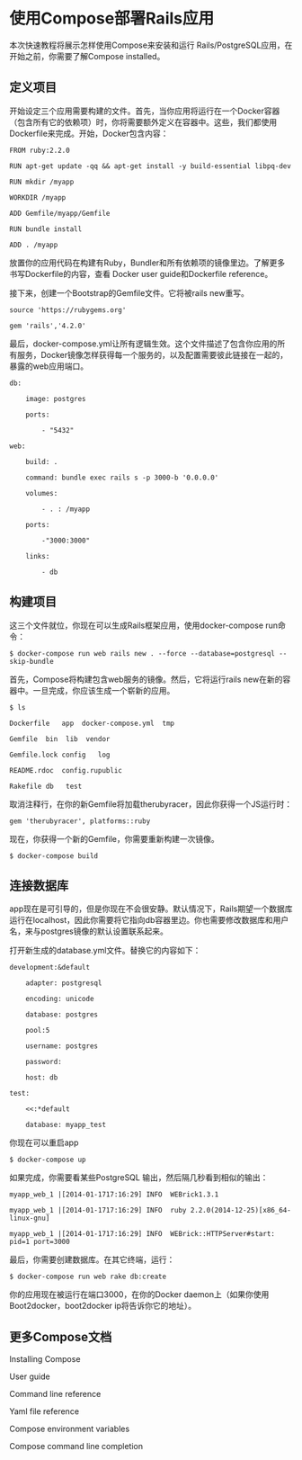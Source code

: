 # 使用Compose部署Rails应用 #

本次快速教程将展示怎样使用Compose来安装和运行 Rails/PostgreSQL应用，在开始之前，你需要了解Compose installed。

## 定义项目 ##

开始设定三个应用需要构建的文件。首先，当你应用将运行在一个Docker容器（包含所有它的依赖项）时，你将需要额外定义在容器中。这些，我们都使用Dockerfile来完成。开始，Docker包含内容：

    FROM ruby:2.2.0
    
    RUN apt-get update -qq && apt-get install -y build-essential libpq-dev
    
    RUN mkdir /myapp
    
    WORKDIR /myapp
    
    ADD Gemfile/myapp/Gemfile
    
    RUN bundle install
    
    ADD . /myapp
    
放置你的应用代码在构建有Ruby，Bundler和所有依赖项的镜像里边。了解更多书写Dockerfile的内容，查看 Docker user guide和Dockerfile reference。

接下来，创建一个Bootstrap的Gemfile文件。它将被rails new重写。

	source 'https://rubygems.org'
	
	gem 'rails','4.2.0'
	
最后，docker-compose.yml让所有逻辑生效。这个文件描述了包含你应用的所有服务，Docker镜像怎样获得每一个服务的，以及配置需要彼此链接在一起的，暴露的web应用端口。
	
	db:  
	
	    image: postgres  
	
	    ports:
	
	        - "5432"
	
	web:  
	
	    build: .  
	
	    command: bundle exec rails s -p 3000-b '0.0.0.0'  
	
	    volumes:
	
	        - . : /myapp  
	
	    ports:
	
	        -"3000:3000"  
	
	    links:
	
	        - db        

## 构建项目

这三个文件就位，你现在可以生成Rails框架应用，使用docker-compose run命令：

	$ docker-compose run web rails new . --force --database=postgresql --skip-bundle

首先，Compose将构建包含web服务的镜像。然后，它将运行rails new在新的容器中。一旦完成，你应该生成一个崭新的应用。

    $ ls
    
    Dockerfile   app  docker-compose.yml  tmp
    
    Gemfile  bin  lib  vendor
    
    Gemfile.lock config   log
    
    README.rdoc  config.rupublic
    
    Rakefile db   test

取消注释行，在你的新Gemfile将加载therubyracer，因此你获得一个JS运行时：

	gem 'therubyracer', platforms::ruby

现在，你获得一个新的Gemfile，你需要重新构建一次镜像。

	$ docker-compose build

## 连接数据库

app现在是可引导的，但是你现在不会很安静。默认情况下，Rails期望一个数据库运行在localhost，因此你需要将它指向db容器里边。你也需要修改数据库和用户名，来与postgres镜像的默认设置联系起来。

打开新生成的database.yml文件。替换它的内容如下：

    development:&default  
    
	    adapter: postgresql  
	    
	    encoding: unicode  
	    
	    database: postgres  
	    
	    pool:5  
	    
	    username: postgres  
	    
	    password:  
	    
	    host: db
    
    test:
    
	    <<:*default  
	    
		database: myapp_test

你现在可以重启app

	$ docker-compose up	

如果完成，你需要看某些PostgreSQL 输出，然后隔几秒看到相似的输出：
	
	myapp_web_1 |[2014-01-1717:16:29] INFO  WEBrick1.3.1
	
	myapp_web_1 |[2014-01-1717:16:29] INFO  ruby 2.2.0(2014-12-25)[x86_64-linux-gnu]
	
	myapp_web_1 |[2014-01-1717:16:29] INFO  WEBrick::HTTPServer#start: pid=1 port=3000

最后，你需要创建数据库。在其它终端，运行：

	$ docker-compose run web rake db:create

你的应用现在被运行在端口3000，在你的Docker daemon上（如果你使用Boot2docker，boot2docker ip将告诉你它的地址）。

## 更多Compose文档

Installing Compose

User guide

Command line reference

Yaml file reference

Compose environment variables

Compose command line completion

